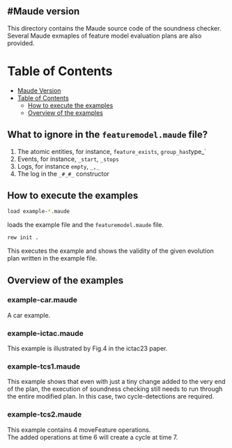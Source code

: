 #Maude version
--------------

This directory contains the Maude source code of the soundness checker. 
Several Maude exmaples of feature model evaluation plans are also provided. 


Table of Contents
=================

   * [Maude Version](#Maude-version)
   * [Table of Contents](#table-of-contents)
      * [How to execute the examples](#run)
      * [Overview of the examples](#overview)

## What to ignore in the `featuremodel.maude` file?
1. The atomic entities, for instance, `feature_exists`, `group_has`type_`
2. Events, for instance, `_start`, `_stops`
3. Logs, for instance `empty`, `_,_`
4. The log in the `_#_#_` constructor

## How to execute the examples

 
```sh
load example-*.maude 
```
loads the example file and the `featuremodel.maude` file. 

```sh
rew init .
```
This executes the example and shows the validity of the given evolution plan written in the example file.

## Overview of the examples
### example-car.maude
A car example.

### example-ictac.maude
This example is illustrated by Fig.4 in the ictac23 paper.

### example-tcs1.maude
This example shows that even with just a tiny change added to the very end of the plan, 
the execution of soundness checking still needs to run through the entire modified plan.
In this case, two cycle-detections are required.

### example-tcs2.maude
This example contains 4 moveFeature operations.  
The added operations at time 6 will create a cycle at time 7.
